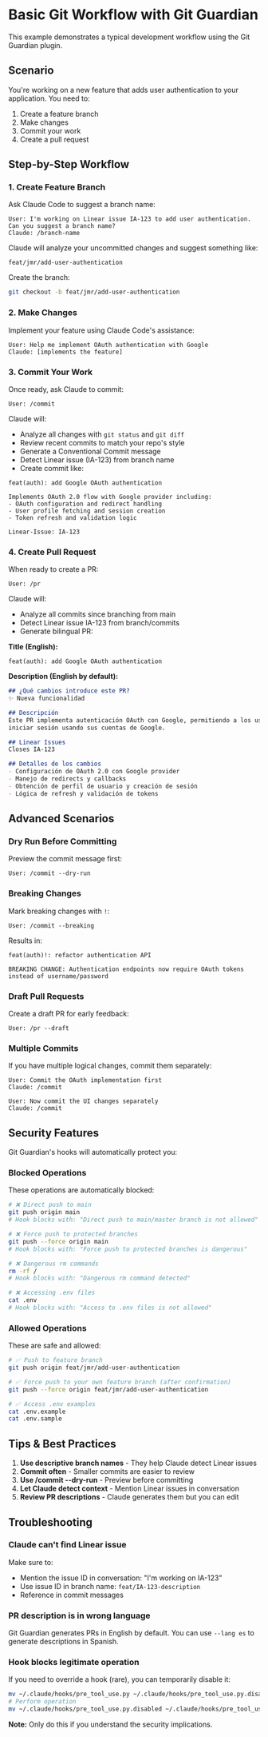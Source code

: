 # Basic Git Workflow with Git Guardian

This example demonstrates a typical development workflow using the Git Guardian plugin.

## Scenario

You're working on a new feature that adds user authentication to your application. You need to:
1. Create a feature branch
2. Make changes
3. Commit your work
4. Create a pull request

## Step-by-Step Workflow

### 1. Create Feature Branch

Ask Claude Code to suggest a branch name:

```
User: I'm working on Linear issue IA-123 to add user authentication. Can you suggest a branch name?
Claude: /branch-name
```

Claude will analyze your uncommitted changes and suggest something like:
```
feat/jmr/add-user-authentication
```

Create the branch:
```bash
git checkout -b feat/jmr/add-user-authentication
```

### 2. Make Changes

Implement your feature using Claude Code's assistance:

```
User: Help me implement OAuth authentication with Google
Claude: [implements the feature]
```

### 3. Commit Your Work

Once ready, ask Claude to commit:

```
User: /commit
```

Claude will:
- Analyze all changes with `git status` and `git diff`
- Review recent commits to match your repo's style
- Generate a Conventional Commit message
- Detect Linear issue (IA-123) from branch name
- Create commit like:

```
feat(auth): add Google OAuth authentication

Implements OAuth 2.0 flow with Google provider including:
- OAuth configuration and redirect handling
- User profile fetching and session creation
- Token refresh and validation logic

Linear-Issue: IA-123
```

### 4. Create Pull Request

When ready to create a PR:

```
User: /pr
```

Claude will:
- Analyze all commits since branching from main
- Detect Linear issue IA-123 from branch/commits
- Generate bilingual PR:

**Title (English):**
```
feat(auth): add Google OAuth authentication
```

**Description (English by default):**
```markdown
## ¿Qué cambios introduce este PR?
✨ Nueva funcionalidad

## Descripción
Este PR implementa autenticación OAuth con Google, permitiendo a los usuarios
iniciar sesión usando sus cuentas de Google.

## Linear Issues
Closes IA-123

## Detalles de los cambios
- Configuración de OAuth 2.0 con Google provider
- Manejo de redirects y callbacks
- Obtención de perfil de usuario y creación de sesión
- Lógica de refresh y validación de tokens
```

## Advanced Scenarios

### Dry Run Before Committing

Preview the commit message first:

```
User: /commit --dry-run
```

### Breaking Changes

Mark breaking changes with `!`:

```
User: /commit --breaking
```

Results in:
```
feat(auth)!: refactor authentication API

BREAKING CHANGE: Authentication endpoints now require OAuth tokens
instead of username/password
```

### Draft Pull Requests

Create a draft PR for early feedback:

```
User: /pr --draft
```

### Multiple Commits

If you have multiple logical changes, commit them separately:

```
User: Commit the OAuth implementation first
Claude: /commit

User: Now commit the UI changes separately
Claude: /commit
```

## Security Features

Git Guardian's hooks will automatically protect you:

### Blocked Operations

These operations are automatically blocked:

```bash
# ❌ Direct push to main
git push origin main
# Hook blocks with: "Direct push to main/master branch is not allowed"

# ❌ Force push to protected branches
git push --force origin main
# Hook blocks with: "Force push to protected branches is dangerous"

# ❌ Dangerous rm commands
rm -rf /
# Hook blocks with: "Dangerous rm command detected"

# ❌ Accessing .env files
cat .env
# Hook blocks with: "Access to .env files is not allowed"
```

### Allowed Operations

These are safe and allowed:

```bash
# ✅ Push to feature branch
git push origin feat/jmr/add-user-authentication

# ✅ Force push to your own feature branch (after confirmation)
git push --force origin feat/jmr/add-user-authentication

# ✅ Access .env examples
cat .env.example
cat .env.sample
```

## Tips & Best Practices

1. **Use descriptive branch names** - They help Claude detect Linear issues
2. **Commit often** - Smaller commits are easier to review
3. **Use /commit --dry-run** - Preview before committing
4. **Let Claude detect context** - Mention Linear issues in conversation
5. **Review PR descriptions** - Claude generates them but you can edit

## Troubleshooting

### Claude can't find Linear issue

Make sure to:
- Mention the issue ID in conversation: "I'm working on IA-123"
- Use issue ID in branch name: `feat/IA-123-description`
- Reference in commit messages

### PR description is in wrong language

Git Guardian generates PRs in English by default. You can use `--lang es` to generate descriptions in Spanish.

### Hook blocks legitimate operation

If you need to override a hook (rare), you can temporarily disable it:
```bash
mv ~/.claude/hooks/pre_tool_use.py ~/.claude/hooks/pre_tool_use.py.disabled
# Perform operation
mv ~/.claude/hooks/pre_tool_use.py.disabled ~/.claude/hooks/pre_tool_use.py
```

**Note:** Only do this if you understand the security implications.
